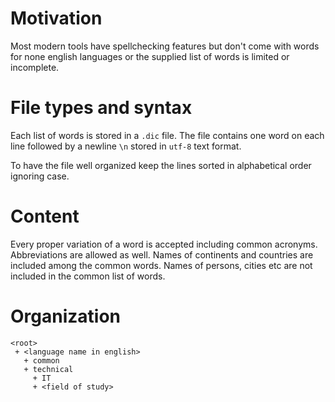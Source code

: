 # Motivation
Most modern tools have spellchecking features but don't come with words for none english languages 
or the supplied list of words is limited or incomplete.


# File types and syntax
Each list of words is stored in a `.dic` file.
The file contains one word on each line followed by a newline `\n` stored in `utf-8` text format.

To have the file well organized keep the lines sorted in alphabetical order ignoring case.


# Content
Every proper variation of a word is accepted including common acronyms. 
Abbreviations are allowed as well.
Names of continents and countries are included among the common words.
Names of persons, cities etc are not included in the common list of words.


# Organization
```
<root>
 + <language name in english>
   + common
   + technical
     + IT
     + <field of study>
 
```

